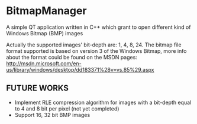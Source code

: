 BitmapManager
=============

A simple QT application written in C++ which grant to open different kind of Windows Bitmap (BMP) images

Actually the supported images' bit-depth are: 1, 4, 8, 24.
The bitmap file format supported is based on version 3 of the Windows Bitmap, more info about the 
format could be found on the MSDN pages: http://msdn.microsoft.com/en-us/library/windows/desktop/dd183371%28v=vs.85%29.aspx

FUTURE WORKS
--------------
 - Implement RLE compression algorithm for images with a bit-depth equal to 4 and 8 bit per pixel (not yet completed)
 - Support 16, 32 bit BMP images
